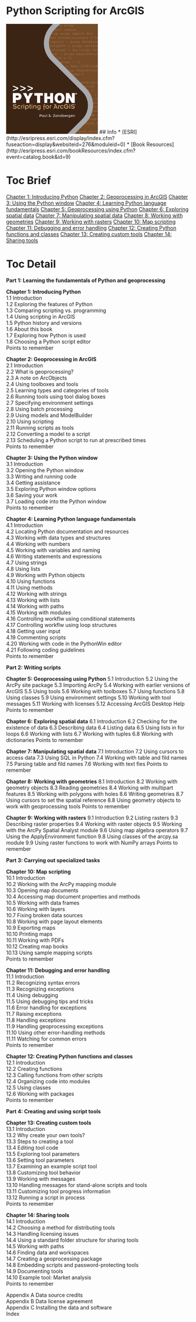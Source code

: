 # Python Scripting for ArcGIS
<img src="cover.jpg" alt="" height="300">
## Info
* [ESRI](http://esripress.esri.com/display/index.cfm?fuseaction=display&websiteid=276&moduleid=0)
* [Book Resources](http://esripress.esri.com/bookResources/index.cfm?event=catalog.book&id=9)

# Toc Brief
[Chapter 1: Introducing Python](Ch01_Introducing_Python.md)
[Chapter 2: Geoprocessing in ArcGIS](Ch02_Geoprocessing_in_ArcGIS.md)
[Chapter 3: Using the Python window](Ch03_Using_the_Python_window.md)
[Chapter 4: Learning Python language fundamentals](Ch04_Learning_Python_language_fundamentals.md)
[Chapter 5: Geoprocessing using Python](Ch05_Geoprocessing_using_Python.md)
[Chapter 6: Exploring spatial data](Ch06_Exploring_spatial_data.md)
[Chapter 7: Manipulating spatial data](Ch07_Manipulating_spatial_data.md)
[Chapter 8: Working with geometries](Ch08_Working_with_geometries.md)
[Chapter 9: Working with rasters](Ch09_Working_with_rasters.md)
[Chapter 10: Map scripting](Ch10_Map_scripting.md)
[Chapter 11: Debugging and error handling](Ch11_Debugging_and_error_handling.md)
[Chapter 12: Creating Python functions and classes](Ch12_Creating_Python_functions_and_classes.md)
[Chapter 13: Creating custom tools](Ch13_Creating_custom_tools.md)
[Chapter 14: Sharing tools](Ch14_Sharing_tools.md)

# Toc Detail

**Part 1: Learning the fundamentals of Python and geoprocessing**  

**Chapter 1: Introducing Python**  
1.1 Introduction  
1.2 Exploring the features of Python  
1.3 Comparing scripting vs. programming  
1.4 Using scripting in ArcGIS  
1.5 Python history and versions  
1.6 About this book  
1.7 Exploring how Python is used  
1.8 Choosing a Python script editor  
Points to remember  

**Chapter 2: Geoprocessing in ArcGIS**  
2.1 Introduction  
2.2 What is geoprocessing?  
2.3 A note on ArcObjects  
2.4 Using toolboxes and tools  
2.5 Learning types and categories of tools  
2.6 Running tools using tool dialog boxes  
2.7 Specifying environment settings  
2.8 Using batch processing  
2.9 Using models and ModelBuilder  
2.10 Using scripting  
2.11 Running scripts as tools  
2.12 Converting a model to a script  
2.13 Scheduling a Python script to run at prescribed times  
Points to remember  

**Chapter 3: Using the Python window**  
3.1 Introduction  
3.2 Opening the Python window  
3.3 Writing and running code  
3.4 Getting assistance  
3.5 Exploring Python window options  
3.6 Saving your work  
3.7 Loading code into the Python window  
Points to remember  

**Chapter 4: Learning Python language fundamentals**  
4.1 Introduction  
4.2 Locating Python documentation and resources  
4.3 Working with data types and structures  
4.4 Working with numbers  
4.5 Working with variables and naming  
4.6 Writing statements and expressions  
4.7 Using strings  
4.8 Using lists  
4.9 Working with Python objects  
4.10 Using functions  
4.11 Using methods  
4.12 Working with strings  
4.13 Working with lists  
4.14 Working with paths  
4.15 Working with modules  
4.16 Controlling workflw using conditional statements  
4.17 Controlling workflw using loop structures  
4.18 Getting user input  
4.19 Commenting scripts  
4.20 Working with code in the PythonWin editor  
4.21 Following coding guidelines  
Points to remember  

**Part 2: Writing scripts**  

**Chapter 5: Geoprocessing using Python**
5.1 Introduction
5.2 Using the ArcPy site package
5.3 Importing ArcPy
5.4 Working with earlier versions of ArcGIS
5.5 Using tools
5.6 Working with toolboxes
5.7 Using functions
5.8 Using classes
5.9 Using environment settings
5.10 Working with tool messages
5.11 Working with licenses
5.12 Accessing ArcGIS Desktop Help
Points to remember

**Chapter 6: Exploring spatial data**
6.1 Introduction
6.2 Checking for the existence of data
6.3 Describing data
6.4 Listing data
6.5 Using lists in for loops
6.6 Working with lists
6.7 Working with tuples
6.8 Working with dictionaries
Points to remember

**Chapter 7: Manipulating spatial data**
7.1 Introduction
7.2 Using cursors to access data
7.3 Using SQL in Python
7.4 Working with table and fild names
7.5 Parsing table and fild names
7.6 Working with text fies
Points to remember

**Chapter 8: Working with geometries**
8.1 Introduction
8.2 Working with geometry objects
8.3 Reading geometries
8.4 Working with multipart features
8.5 Working with polygons with holes
8.6 Writing geometries
8.7 Using cursors to set the spatial reference
8.8 Using geometry objects to work with geoprocessing tools
Points to remember


**Chapter 9: Working with rasters**
9.1 Introduction
9.2 Listing rasters
9.3 Describing raster properties
9.4 Working with raster objects
9.5 Working with the ArcPy Spatial Analyst module
9.6 Using map algebra operators
9.7 Using the ApplyEnvironment function
9.8 Using classes of the arcpy.sa module
9.9 Using raster functions to work with NumPy arrays
Points to remember

**Part 3: Carrying out specialized tasks**  

**Chapter 10: Map scripting**  
10.1 Introduction  
10.2 Working with the ArcPy mapping module  
10.3 Opening map documents  
10.4 Accessing map document properties and methods  
10.5 Working with data frames  
10.6 Working with layers  
10.7 Fixing broken data sources  
10.8 Working with page layout elements  
10.9 Exporting maps  
10.10 Printing maps  
10.11 Working with PDFs  
10.12 Creating map books  
10.13 Using sample mapping scripts  
Points to remember  

**Chapter 11: Debugging and error handling**  
11.1 Introduction  
11.2 Recognizing syntax errors  
11.3 Recognizing exceptions  
11.4 Using debugging  
11.5 Using debugging tips and tricks  
11.6 Error handling for exceptions  
11.7 Raising exceptions  
11.8 Handling exceptions  
11.9 Handling geoprocessing exceptions  
11.10 Using other error-handling methods  
11.11 Watching for common errors  
Points to remember  

**Chapter 12: Creating Python functions and classes**  
12.1 Introduction  
12.2 Creating functions  
12.3 Calling functions from other scripts  
12.4 Organizing code into modules  
12.5 Using classes  
12.6 Working with packages  
Points to remember  

**Part 4: Creating and using script tools**  

**Chapter 13: Creating custom tools**  
13.1 Introduction  
13.2 Why create your own tools?  
13.3 Steps to creating a tool  
13.4 Editing tool code  
13.5 Exploring tool parameters  
13.6 Setting tool parameters  
13.7 Examining an example script tool  
13.8 Customizing tool behavior  
13.9 Working with messages  
13.10 Handling messages for stand-alone scripts and tools  
13.11 Customizing tool progress information  
13.12 Running a script in process  
Points to remember  

**Chapter 14: Sharing tools**  
14.1 Introduction  
14.2 Choosing a method for distributing tools  
14.3 Handling licensing issues  
14.4 Using a standard folder structure for sharing tools  
14.5 Working with paths  
14.6 Finding data and workspaces  
14.7 Creating a geoprocessing package  
14.8 Embedding scripts and password-protecting tools  
14.9 Documenting tools  
14.10 Example tool: Market analysis  
Points to remember  

Appendix A Data source credits  
Appendix B Data license agreement  
Appendix C Installing the data and software  
Index  
